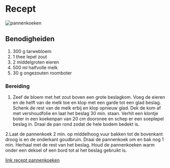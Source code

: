
# Recept

![pannenkoeken](https://th.bing.com/th/id/OIP.1INBKmieWrd3ZqHy0nH9OAHaFB?pid=ImgDet&rs=1)

## Benodigheiden

1. 300 g tarwebloem
2. 1 thee lepel zout
3. 2  middelgroten eieren
4. 500 ml halfvolle melk
5. 30 g ongezouten roomboter

### Bereiding

1. Zeef de bloem met het zout boven een grote beslagkom. Voeg de eieren en de helft van de melk toe en klop met een garde tot een glad beslag. Schenk de rest van de melk erbij en klop opnieuw glad. Dek de kom af met vershoudfolie en laat het beslag 30 min. staan. Verhit een klontje boter in een koekenpan van 20 cm doorsnee en schep er een soeplepel beslag in. Draai de pan rond zodat de hele bodem bedekt is.

2.Laat de pannenkoek 2 min. op middelhoog vuur bakken tot de bovenkant droog is en de onderkant goudbruin. Draai de pannenkoek om en bak nog 1 min. Herhaal met de rest van het beslag. Houd de pannenkoeken warm onder een deksel of een bord tot al het beslag gebruikt is.

[link recept pannenkoeken](https://www.ah.nl/allerhande/recept/R-R1189426/pannenkoeken-basisrecept)

